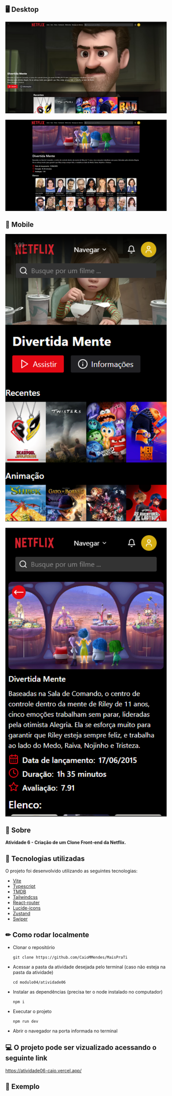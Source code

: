 ## 🖥 Desktop

<div align="center" style="justify-content:center; display:flex; flex-direction:column; gap:20px">
<img  title="Imagem do projeto desktop" src="./github/desktop-1.png" alt="Imagem do projeto desktop"  />
<img  title="Imagem do projeto desktop" src="./github/desktop-2.png" alt="Imagem do projeto desktop"  />
</div>

## 📱 Mobile

<div align="center" style="justify-content:center; display:flex; flex-direction:column; gap:20px">
<img  title="Imagem do projeto mobile" src="./github/mobile-1.png" alt="Imagem do projeto mobile"  />
<img  title="Imagem do projeto mobile" src="./github/mobile-2.png" alt="Imagem do projeto mobile"  />
</div>

## 📌 Sobre

**Atividade 6 - Criação de um Clone Front-end da Netflix.**

## 🚀 Tecnologias utilizadas

O projeto foi desenvolvido utilizando as seguintes tecnologias:

- [Vite](https://vitejs.dev/)
- [Typescript](https://www.typescriptlang.org/)
- [TMDB](https://www.themoviedb.org/?language=pt-BR)
- [Tailwindcss](https://tailwindcss.com/)
- [React-router](https://reactrouter.com/en/main)
- [Lucide-icons](https://lucide.dev/icons/)
- [Zustand](https://zustand-demo.pmnd.rs/)
- [Swiper](https://swiperjs.com/)

## ✏ Como rodar localmente

- Clonar o repositório
    <pre><code>git clone https://github.com/CaioMMendes/MaisPraTi</code></pre>

- Acessar a pasta da atividade desejada pelo terminal (caso não esteja na pasta da atividade)
    <pre><code>cd modulo04/atividade06</code></pre>

- Instalar as dependências (precisa ter o node instalado no computador)
    <pre><code>npm i</code></pre>

- Executar o projeto
    <pre><code>npm run dev</code></pre>

- Abrir o navegador na porta informada no terminal

## 💻 O projeto pode ser vizualizado acessando o seguinte link

<https://atividade06-caio.vercel.app/>

## 👀 Exemplo
